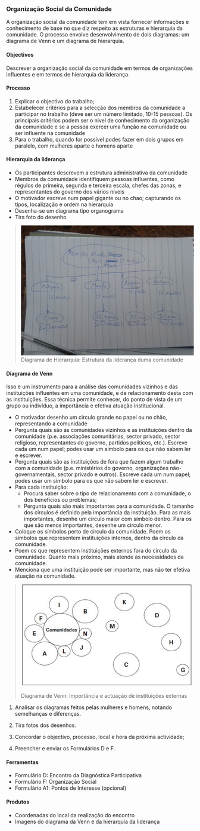 ### Organização Social da Comunidade

A organização social da comunidade tem em vista fornecer informações e conhecimento de base no que diz respeito as estruturas e hierarquia da comunidade. O processo envolve desenvolvimento de dois diagramas: um diagrama de Venn e um diagrama de hierarquia.

#### Objectivos

Descrever a organização social da comunidade em termos de organizações influentes e em termos de hierarquia da liderança.

#### Processo

1. Explicar o objectivo do trabalho;
2. Estabelecer critérios para a selecção dos membros da comunidade a participar no trabalho \(deve ser um número limitado, 10-15 pessoas\). Os principais critérios podem ser o nivel de conhecimento da organização da comunidade e se a pessoa exercer uma função na comunidade ou ser influente na comunidade
3. Para o trabalho, quando for possível podes fazer em dois grupos em paralelo, com mulheres aparte e homens aparte

#### Hierarquia da liderança

* Os participantes descrevem a estrutura administrativa da comunidade
* Membros da comunidade identifiquem pessoas influentes, como régulos de primeira, segunda e terceira escala, chefes das zonas, e representantes do governo dos vários níveis
* O motivador escreve num papel gigante ou no chao; capturando os tipos, localização e ordem na hierarquia
* Desenha-se um diagrama tipo organograma
* Tira foto do desenho

> ![](/assets/venn_diag_orgsoc.jpg)Diagrama de Hierarquia: Estrutura da liderança duma comunidade

#### Diagrama de Venn

Isso e um instrumento para a análise das comunidades vizinhos e das instituições influentes em uma comunidade, e de relacionamento desta com as instituições. Essa técnica permite conhecer, do ponto de vista de um grupo ou indivíduo, a importância e efetiva atuação institucional.

* O motivador desenho um circulo grande no papel ou no chão, representando a comunidade
* Pergunta quais são as comunidades vizinhos e as instituições dentro da comunidade \(p.e. associações comunitárias, sector privado, sector religioso, representantes do governo, partidos políticos, etc.\). Escreve cada um num papel; podes usar um símbolo para os que não sabem ler e escrever.
* Pergunta quais são as instituições de fora que fazem algum trabalho com a comunidade \(p.e. ministérios do governo, organizações não-governamentais, sector privado e outros\). Escreve cada um num papel; podes usar um símbolo para os que não sabem ler e escrever.
* Para cada instituição:
  * Procura saber sobre o tipo de relacionamento com a comunidade, o dos benefícios ou problemas;
  * Pergunta quais são mais importantes para a comunidade. O tamanho dos círculos é definido pela importância da instituição. Para as mais importantes, desenhe um circulo maior com símbolo dentro. Para os que são menos importantes, desenhe um circulo menor.
* Coloque os símbolos perto de circulo da comunidade. Poem os símbolos que representem instituições internos, dentro da circulo da comunidade.
* Poem os que representem instituições externos fora do circulo da comunidade. Quanto mais próximo, mais atende às necessidades da comunidade.
* Menciona que uma instituição pode ser importante, mas não ter efetiva atuação na comunidade.

> ![](/assets/venn_diag_orgsoc1.jpg)
>
> Diagrama de Venn: Importância e actuação de instituições externas

1. Analisar os diagramas feitos pelas mulheres e homens, notando semelhanças e diferenças.

2. Tira fotos dos desenhos.

3. Concordar o objectivo, processo, local e hora da próxima actividade;

4. Preencher e enviar os Formulários D e F.

#### Ferramentas

* Formulário D: Encontro da Diagnóstica Participativa
* Formulário F: Organização Social
* Formulário A1: Pontos de Interesse \(opcional\)

#### Produtos

* Coordenadas do local da realização do encontro
* Imagens do diagrama da Venn e da hierarquia da liderança




